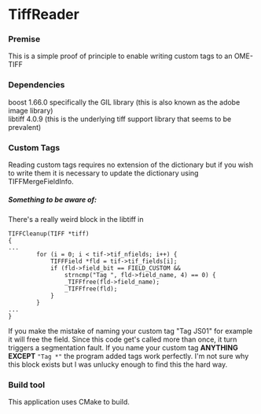# TiffReader

### Premise
This is a simple proof of principle to enable writing custom tags to an OME-TIFF

### Dependencies
boost 1.66.0 specifically the GIL library (this is also known as the adobe image library)  
libtiff 4.0.9  (this is the underlying tiff support library that seems to be prevalent)

### Custom Tags
Reading custom tags requires no extension of the dictionary but if you wish to write them it is necessary to update the dictionary using TIFFMergeFieldInfo.

##### Something to be aware of:
There's a really weird block in the libtiff in 
```
TIFFCleanup(TIFF *tiff)
{
...
		for (i = 0; i < tif->tif_nfields; i++) {
			TIFFField *fld = tif->tif_fields[i];
			if (fld->field_bit == FIELD_CUSTOM &&
			    strncmp("Tag ", fld->field_name, 4) == 0) {
				_TIFFfree(fld->field_name);
				_TIFFfree(fld);
			}
		}
...		
}
```
If you make the mistake of naming your custom tag "Tag JS01" for example 
it will free the field. Since this code get's called more than once, it 
turn triggers a segmentation fault. If you name your custom tag **ANYTHING 
EXCEPT** ```"Tag *"``` the program added tags work perfectly. I'm not sure why this 
block exists but I was unlucky enough to find this the hard way. 

### Build tool
This application uses CMake to build. 

